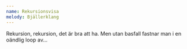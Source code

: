 ```yaml
---
name: Rekursionsvisa
melody: Bjällerklang
---
```

Rekursion, rekursion,
det är bra att ha.
Men utan basfall
fastnar man
i en oändlig loop av...
